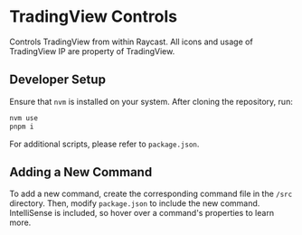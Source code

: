# TradingView Controls

Controls TradingView from within Raycast. All icons and usage of TradingView IP are property of TradingView.

## Developer Setup

Ensure that `nvm` is installed on your system. After cloning the repository, run:

```bash
nvm use
pnpm i
```

For additional scripts, please refer to `package.json`.

## Adding a New Command

To add a new command, create the corresponding command file in the `/src` directory. Then, modify `package.json` to include the new command. IntelliSense is included, so hover over a command's properties to learn more.
